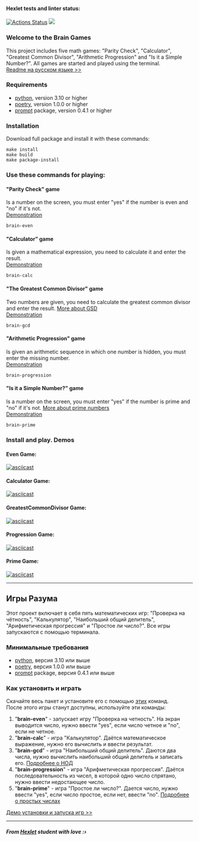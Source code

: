 #### Hexlet tests and linter status:
[![Actions Status](https://github.com/zluuba/python-project-49/workflows/hexlet-check/badge.svg)](https://github.com/zluuba/python-project-49/actions) <a href="https://codeclimate.com/github/zluuba/python-project-49/maintainability"><img src="https://api.codeclimate.com/v1/badges/8f30055514168a104cb1/maintainability" /></a>


### Welcome to the Brain Games
This project includes five math games: "Parity Check", "Calculator", "Greatest Common Divisor", "Arithmetic Progression" and "Is it a Simple Number?".
All games are started and played using the terminal. <br />
[Readme на русском языке >>](https://github.com/zluuba/python-project-49#%D0%B8%D0%B3%D1%80%D1%8B-%D1%80%D0%B0%D0%B7%D1%83%D0%BC%D0%B0)

### Requirements
- [python](https://www.python.org/), version 3.10 or higher
- [poetry](https://python-poetry.org/), version 1.0.0 or higher
- [prompt](https://prompt.readthedocs.io/en/latest/) package, version 0.4.1 or higher

### Installation
Download full package and install it with these commands:
```ch
make install
make build
make package-install
```

### Use these commands for playing:

#### **"Parity Check"** game
Is a number on the screen, you must enter "yes" if the number is even and "no" if it's not. <br />
[Demonstration](https://github.com/zluuba/python-project-49#even-game)
```ch
brain-even
```

#### **"Calculator"** game
Is given a mathematical expression, you need to calculate it and enter the result. <br />
[Demonstration](https://github.com/zluuba/python-project-49#calculator-game)
```ch
brain-calc
```

#### **"The Greatest Common Divisor"** game
Two numbers are given, you need to calculate the greatest common divisor and enter the result. [More about GSD](https://en.wikipedia.org/wiki/Greatest_common_divisor) <br />
[Demonstration](https://github.com/zluuba/python-project-49#greatestcommondivisor-game)
```ch
brain-gcd
```

#### **"Arithmetic Progression"** game
Is given an arithmetic sequence in which one number is hidden, you must enter the missing number. <br />
[Demonstration](https://github.com/zluuba/python-project-49#progression-game)
```ch
brain-progression
```

#### **"Is it a Simple Number?"** game
Is a number on the screen, you must enter "yes" if the number is prime and "no" if it's not. [More about prime numbers](https://en.wikipedia.org/wiki/Prime_number) <br />
[Demonstration](https://github.com/zluuba/python-project-49#prime-game)
```ch
brain-prime
```


### Install and play. Demos

#### Even Game:
[![asciicast](https://asciinema.org/a/h6cIIpEGMbiNajL8XJ02GrOPX.svg)](https://asciinema.org/a/h6cIIpEGMbiNajL8XJ02GrOPX)

#### Calculator Game:
[![asciicast](https://asciinema.org/a/H00VVTCBDKfmdu3LVuOQPEMza.svg)](https://asciinema.org/a/H00VVTCBDKfmdu3LVuOQPEMza)

#### GreatestCommonDivisor Game:
[![asciicast](https://asciinema.org/a/hgcLbeJ0WcWTQIHewflnZrFGQ.svg)](https://asciinema.org/a/hgcLbeJ0WcWTQIHewflnZrFGQ)

#### Progression Game:
[![asciicast](https://asciinema.org/a/PBE94ttXoDZKKZ4EcT5A3vaC7.svg)](https://asciinema.org/a/PBE94ttXoDZKKZ4EcT5A3vaC7)

#### Prime Game:
[![asciicast](https://asciinema.org/a/rELtozb3KeYL1sz5XDkqLyZhv.svg)](https://asciinema.org/a/rELtozb3KeYL1sz5XDkqLyZhv)

<hr>

## Игры Разума
Этот проект включает в себя пять математических игр: "Проверка на чётность", "Калькулятор", "Наибольший общий делитель", "Арифметическая прогрессия" и "Простое ли число?". Все игры запускаются с помощью терминала.

### Минимальные требования
- [python](https://www.python.org/), версия 3.10 или выше
- [poetry](https://python-poetry.org/), версия 1.0.0 или выше
- [prompt](https://prompt.readthedocs.io/en/latest/) package, версия 0.4.1 или выше

### Как установить и играть
Скачайте весь пакет и установите его с помощью [этих](https://github.com/zluuba/python-project-49#installation) команд. <br />
После этого игры станут доступны, используйте эти команды:
1. "**brain-even**" - запускает игру "Проверка на четность". На экран выводится число, нужно ввести "yes", если число четное и "no", если не четное.
2. "**brain-calc**" - игра "Калькулятор". Даётся математическое выражение, нужно его вычислить и ввести результат.
3. "**brain-gcd**" - игра "Наибольший общий делитель". Даются два числа, нужно вычислить наибольший общий делитель и записать его. [Подробнее о НОД](https://ru.wikipedia.org/wiki/%D0%9D%D0%B0%D0%B8%D0%B1%D0%BE%D0%BB%D1%8C%D1%88%D0%B8%D0%B9_%D0%BE%D0%B1%D1%89%D0%B8%D0%B9_%D0%B4%D0%B5%D0%BB%D0%B8%D1%82%D0%B5%D0%BB%D1%8C)
4. "**brain-progression**" - игра "Арифметическая прогрессия". Даётся последовательность из чисел, в которой одно число спрятано, нужно ввести недостающее число.
5. "**brain-prime**" - игра "Простое ли число?". Дается число, нужно ввести "yes", если число простое, если нет, ввести "no". [Подробнее о простых числах](https://ru.wikipedia.org/wiki/%D0%9F%D1%80%D0%BE%D1%81%D1%82%D0%BE%D0%B5_%D1%87%D0%B8%D1%81%D0%BB%D0%BE)

[Демо установки и запуска игр >>](https://github.com/zluuba/python-project-49#even-game)

<hr>

##### From [Hexlet](https://hexlet.io/my) student with love :› <br />
